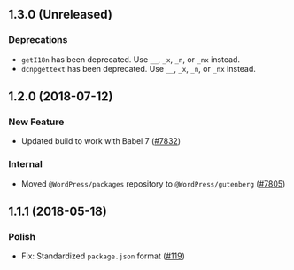 ## 1.3.0 (Unreleased)

### Deprecations

- `getI18n` has been deprecated. Use `__`, `_x`, `_n`, or `_nx` instead.
- `dcnpgettext` has been deprecated. Use `__`, `_x`, `_n`, or `_nx` instead.

## 1.2.0 (2018-07-12)

### New Feature

- Updated build to work with Babel 7 ([#7832](https://github.com/WordPress/gutenberg/pull/7832))

### Internal

- Moved `@WordPress/packages` repository to `@WordPress/gutenberg` ([#7805](https://github.com/WordPress/gutenberg/pull/7805))

## 1.1.1 (2018-05-18)

### Polish

- Fix: Standardized `package.json` format  ([#119](https://github.com/WordPress/packages/pull/119))
